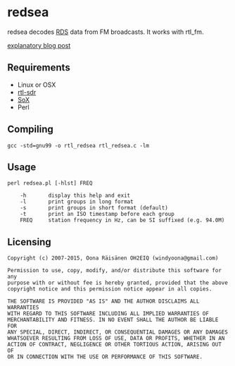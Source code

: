 redsea
======
redsea decodes [RDS](http://en.wikipedia.org/wiki/Radio_Data_System) data from FM broadcasts. It works with rtl_fm.

[explanatory blog post](http://www.windytan.com/2015/02/receiving-rds-with-rtl-sdr.html)

Requirements
------------

* Linux or OSX
* [rtl-sdr](http://sdr.osmocom.org/trac/wiki/rtl-sdr)
* [SoX](http://sox.sourceforge.net/)
* Perl

Compiling
---------

    gcc -std=gnu99 -o rtl_redsea rtl_redsea.c -lm

Usage
-----

    perl redsea.pl [-hlst] FREQ

        -h       display this help and exit
        -l       print groups in long format
        -s       print groups in short format (default)
        -t       print an ISO timestamp before each group
        FREQ     station frequency in Hz, can be SI suffixed (e.g. 94.0M)

Licensing
---------

    Copyright (c) 2007-2015, Oona Räisänen OH2EIQ (windyoona@gmail.com)
    
    Permission to use, copy, modify, and/or distribute this software for any
    purpose with or without fee is hereby granted, provided that the above
    copyright notice and this permission notice appear in all copies.
    
    THE SOFTWARE IS PROVIDED "AS IS" AND THE AUTHOR DISCLAIMS ALL WARRANTIES
    WITH REGARD TO THIS SOFTWARE INCLUDING ALL IMPLIED WARRANTIES OF
    MERCHANTABILITY AND FITNESS. IN NO EVENT SHALL THE AUTHOR BE LIABLE FOR
    ANY SPECIAL, DIRECT, INDIRECT, OR CONSEQUENTIAL DAMAGES OR ANY DAMAGES
    WHATSOEVER RESULTING FROM LOSS OF USE, DATA OR PROFITS, WHETHER IN AN
    ACTION OF CONTRACT, NEGLIGENCE OR OTHER TORTIOUS ACTION, ARISING OUT OF
    OR IN CONNECTION WITH THE USE OR PERFORMANCE OF THIS SOFTWARE.
